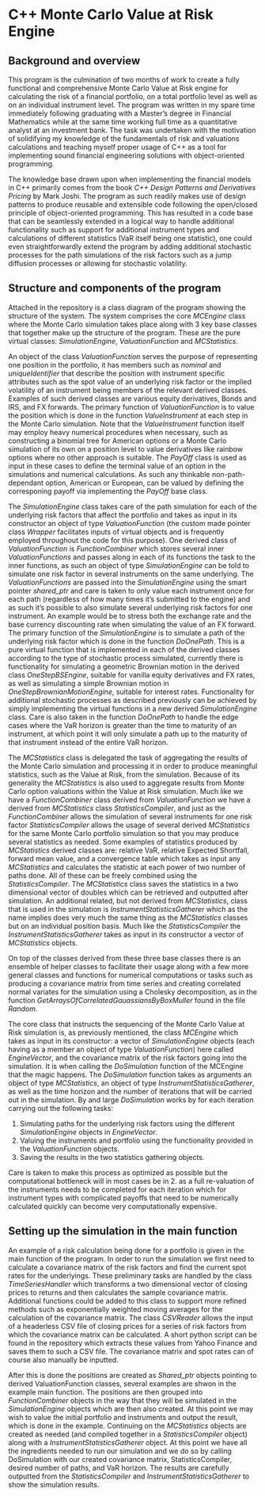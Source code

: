# C++ Monte Carlo Value at Risk Engine

## Background and overview

This program is the culmination of two months of work to create a fully functional and comprehensive Monte Carlo Value at Risk engine for calculating the risk of a financial portfolio, on a total portfolio level as well as on an individual instrument level. The program was written in my spare time immediately following graduating with a Master’s degree in Financial Mathematics while at the same time working full time as a quantitative analyst at an investment bank. The task was undertaken with the motivation of solidifying my knowledge of the fundamentals of risk and valuations calculations and teaching myself proper usage of C++ as a tool for implementing sound financial engineering solutions with object-oriented programming.

The knowledge base drawn upon when implementing the financial models in C++ primarily comes from the book *C++ Design Patterns and Derivatives Pricing* by Mark Joshi. The program as such readily makes use of design patterns to produce reusable and extensible code following the open/closed principle of object-oriented programming. This has resulted in a code base that can be seamlessly extended in a logical way to handle additional functionality such as support for additional instrument types and calculations of different statistics (VaR itself being one statistic), one could even straightforwardly extend the program by adding additional stochastic processes for the path simulations of the risk factors such as a jump diffusion processes or allowing for stochastic volatility.

## Structure and components of the program

Attached in the repository is a class diagram of the program showing the structure of the system. The system comprises the core *MCEngine* class where the Monte Carlo simulation takes place along with 3 key base classes that together make up the structure of the program. These are the pure virtual classes: *SimulationEngine*, *ValuationFunction* and *MCStatistics*. 

An object of the class *ValuationFunction* serves the purpose of representing one position in the portfolio, it has members such as *nominal* and *uniqueIdentifier* that describe the position with instrument specific attributes such as the spot value of an underlying risk factor or the implied volatility of an instrument being members of the relevant derived classes. Examples of such derived classes are various equity derivatives, Bonds and IRS, and FX forwards. The primary function of *ValuationFunction* is to value the position which is done in the function *ValueInstrument* at each step in the Monte Carlo simulation. Note that the *ValueInstrument* function itself may employ heavy numerical procedures when necessary, such as constructing a binomial tree for American options or a Monte Carlo simulation of its own on a position level to value derivatives like rainbow options where no other approach is suitable. The *PayOff* class is used as input in these cases to define the terminal value of an option in the simulations and numerical calculations. As such any thinkable non-path-dependant option, American or European, can be valued by defining the corresponing payoff via implementing the *PayOff* base class.

The *SimulationEngine* class takes care of the path simulation for each of the underlying risk factors that affect the portfolio and takes as input in its constructor an object of type *ValuationFunction* (the custom made pointer class *Wrapper* facilitates inputs of virtual objects and is frequently employed throughout the code for this purpose). One derived class of *ValuationFunction* is *FunctionCombiner* which stores several inner *ValuationFunctions* and passes along in each of its functions the task to the inner functions, as such an object of type *SimulationEngine* can be told to simulate one risk factor in several instruments on the same underlying. The *ValuationFunctions* are passed into the *SimulationEngine* using the smart pointer *shared_ptr* and care is taken to only value each instrument once for each path (regardless of how many times it’s submitted to the engine) and as such it’s possible to also simulate several underlying risk factors for one instrument. An example would be to stress both the exchange rate and the base currency discounting rate when simulating the value of an FX forward. The primary function of the *SimulationEngine* is to simulate a path of the underlying risk factor which is done in the function *DoOnePath*. This is a pure virtual function that is implemented in each of the derived classes according to the type of stochastic process simulated, currently there is functionality for simulating a geometric Brownian motion in the derived class *OneStepBSEngine*, suitable for vanilla equity derivatives and FX rates, as well as simulating a simple Brownian motion in *OneStepBrownianMotionEngine*, suitable for interest rates. Functionality for additional stochastic processes as described previously can be achieved by simply implementing the virtual functions in a new derived *SimulationEngine* class. Care is also taken in the function *DoOnePath* to handle the edge cases where the VaR horizon is greater than the time to maturity of an instrument, at which point it will only simulate a path up to the maturity of that instrument instead of the entire VaR horizon.

The *MCStatistics* class is delegated the task of aggregating the results of the Monte Carlo simulation and processing it in order to produce meaningful statistics, such as the Value at Risk, from the simulation. Because of its generality the *MCStatistics* is also used to aggregate results from Monte Carlo option valuations within the Value at Risk simulation. Much like we have a *FunctionCombiner* class derived from *ValuationFunction* we have a derived from *MCStatistics* class *StatisticsCompiler*, and just as the *FunctionCombiner* allows the simulation of several instruments for one risk factor *StatisticsCompiler* allows the usage of several derived *MCStatistics* for the same Monte Carlo portfolio simulation so that you may produce several statistics as needed. Some examples of statistics produced by *MCStatistics* derived classes are: relative VaR, relative Expected Shortfall, forward mean value, and a convergence table which takes as input any *MCStatistics* and calculates the statistic at each power of two number of paths done. All of these can be freely combined using the *StatisticsCompiler*. The *MCStatistics* class saves the statistics in a two dimensional vector of doubles which can be retrieved and outputted after simulation. An additional related, but not derived from *MCStatistics*, class that is used in the simulation is *InstrumentStatisticsGatherer* which as the name implies does very much the same thing as the *MCStatistics* classes but on an individual position basis. Much like the *StatisticsCompiler* the *InstrumentStatisticsGatherer* takes as input in its constructor a vector of *MCStatistics* objects.

On top of the classes derived from these three base classes there is an ensemble of helper classes to facilitate their usage along with a few more general classes and functions for numerical computations or tasks such as producing a covariance matrix from time series and creating correlated normal variates for the simulation using a Cholesky decomposition, as in the function *GetArraysOfCorrelatedGauassiansByBoxMuller* found in the file *Random*.

The core class that instructs the sequencing of the Monte Carlo Value at Risk simulation is, as previously mentioned, the class *MCEngine* which takes as input in its constructor: a vector of *SimulationEngine* objects (each having as a member an object of type *ValuationFunction*) here called *EngineVector*, and the covariance matrix of the risk factors going into the simulation. It is when calling the *DoSimulation* function of the MCEngine that the magic happens. The *DoSimulation* function takes as arguments an object of type *MCStatistics*, an object of type *InstrumentStatisticsGatherer*, as well as the time horizon and the number of iterations that will be carried out in the simulation. By and large *DoSimulation* works by for each iteration carrying out the following tasks:
1. Simulating paths for the underlying risk factors using the different *SimulationEngine* objects in *EngineVector*.
2. Valuing the instruments and portfolio using the functionality provided in the *ValuationFunction* objects.
3. Saving the results in the two statistics gathering objects.

Care is taken to make this process as optimized as possible but the computational bottleneck will in most cases be in 2. as a full re-valuation of the instruments needs to be completed for each iteration which for instrument types with complicated payoffs that need to be numerically calculated quickly can become very computationally expensive.

## Setting up the simulation in the main function

An example of a risk calculation being done for a portfolio is given in the main function of the program. In order to run the simulation we first need to calculate a covariance matrix of the risk factors and find the current spot rates for the underlyings. These preliminary tasks are handled by the class *TimeSeriesHandler* which transforms a two dimensional vector of closing prices to returns and then calculates the sample covariance matrix. Additional functions could be added to this class to support more refined methods such as exponentially weighted moving averages for the calculation of the covariance matrix. The class *CSVReader* allows the input of a headerless CSV file of closing prices for a series of risk factors from which the covariance matrix can be calculated. A short python script can be found in the repository which extracts these values from Yahoo Finance and saves them to such a CSV file. The covariance matrix and spot rates can of course also manually be inputted.

After this is done the positions are created as *Shared_ptr* objects pointing to derived ValuationFunction classes, several examples are shwon in the example main function. The positions are then grouped into *FunctionCombiner* objects in the way that they will be simulated in the *SimulationEngine* objects which are then also created.
At this point we may wish to value the initial portfolio and instruments and output the result, which is done in the example. Continuing on the *MCStatistics* objects are created as needed (and compiled together in a *StatisticsCompiler* object) along with a *InstrumentStatisticsGatherer* object. At this point we have all the ingredients needed to run our simulation and we do so by calling DoSimulation with our created covariance matrix, StatisticsCompiler, desired number of paths, and VaR horizon. The results are carefully outputted from the *StatisticsCompiler* and *InstrumentStatisticsGatherer* to show the simulation results.
